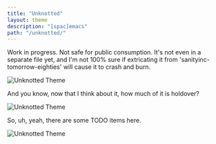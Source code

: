 ```yaml
---
title: "Unknotted"
layout: theme
description: "[spac]emacs"
path: "/unknotted/"
---
```


Work in progress. Not safe for public consumption. It's not even in a separate file yet, and I'm not 100% sure if extricating it from 'sanityinc-tomorrow-eighties' will cause it to crash and burn.

![Unknotted Theme](/assets/unknotted-01.jpg) 

And you know, now that I think about it, how much of it is holdover?

![Unknotted Theme](/assets/unknotted-02.jpg) 

So, uh, yeah, there are some TODO items here.

![Unknotted Theme](/assets/unknotted-04.jpg) 

